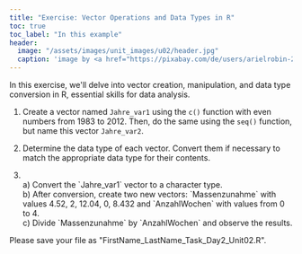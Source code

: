 ```yaml
---
title: "Exercise: Vector Operations and Data Types in R"
toc: true
toc_label: "In this example"
header:
  image: "/assets/images/unit_images/u02/header.jpg"
  caption: 'image by <a href="https://pixabay.com/de/users/arielrobin-2483349/?utm_source=link-attribution&utm_medium=referral&utm_campaign=image&utm_content=1509707">Ariel</a> on <a href="https://pixabay.com/de//?utm_source=link-attribution&utm_medium=referral&utm_campaign=image&utm_content=1509707">Pixabay</a>'
---
```


In this exercise, we'll delve into vector creation, manipulation, and data type conversion in R, essential skills for data analysis.

1. Create a vector named `Jahre_var1` using the `c()` function with even numbers from 1983 to 2012. Then, do the same using the `seq()` function, but name this vector `Jahre_var2`.

2. Determine the data type of each vector. Convert them if necessary to match the appropriate data type for their contents. <br/>

3. <br/>
   a) Convert the `Jahre_var1` vector to a character type. <br/>
   b) After conversion, create two new vectors: `Massenzunahme` with values 4.52, 2, 12.04, 0, 8.432 and `AnzahlWochen` with values from 0 to 4. <br/>
   c) Divide `Massenzunahme` by `AnzahlWochen` and observe the results.


Please save your file as "FirstName_LastName_Task_Day2_Unit02.R".

